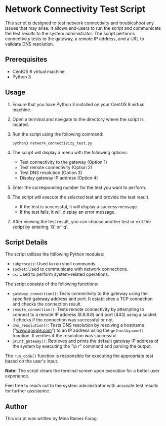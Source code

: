 # Network Connectivity Test Script

This script is designed to test network connectivity and troubleshoot any issues that may arise. It allows end-users to run the script and communicate the test results to the system administrator. The script performs connectivity tests to the gateway, a remote IP address, and a URL to validate DNS resolution.

## Prerequisites

- CentOS 8 virtual machine
- Python 3

## Usage

1. Ensure that you have Python 3 installed on your CentOS 8 virtual machine.
2. Open a terminal and navigate to the directory where the script is located.
3. Run the script using the following command:

   ```shell
   python3 network_connectivity_test.py
   ```

4. The script will display a menu with the following options:

   - Test connectivity to the gateway (Option 1)
   - Test remote connectivity (Option 2)
   - Test DNS resolution (Option 3)
   - Display gateway IP address (Option 4)

5. Enter the corresponding number for the test you want to perform.
6. The script will execute the selected test and provide the test result.

   - If the test is successful, it will display a success message.
   - If the test fails, it will display an error message.

7. After viewing the test result, you can choose another test or exit the script by entering 'Q' or 'q'.

## Script Details

The script utilizes the following Python modules:

- `subprocess`: Used to run shell commands.
- `socket`: Used to communicate with network connections.
- `os`: Used to perform system-related operations.

The script consists of the following functions:

- `gateway_connection()`: Tests connectivity to the gateway using the specified gateway address and port. It establishes a TCP connection and checks the connection result.
- `remote_connection()`: Tests remote connectivity by attempting to connect to a remote IP address (8.8.8.8) and port (443) using a socket. It checks if the connection was successful or not.
- `dns_resolution()`: Tests DNS resolution by resolving a hostname ("www.google.com") to an IP address using the `gethostbyname()` function. It verifies if the resolution was successful.
- `print_gateway()`: Retrieves and prints the default gateway IP address of the system by executing the "ip r" command and parsing the output.

The `run_code()` function is responsible for executing the appropriate test based on the user's input.

**Note:** The script clears the terminal screen upon execution for a better user experience.

Feel free to reach out to the system administrator with accurate test results for further assistance.

## Author

This script was written by Mina Ramez Farag.
